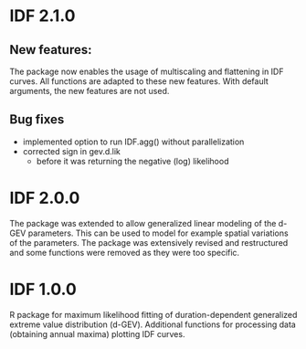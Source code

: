 # IDF 2.1.0

## New features:

The package now enables the usage of multiscaling and flattening in IDF curves. All functions are adapted to these new features. With default arguments, the new features are not used.

## Bug fixes

- implemented option to run IDF.agg() without parallelization
- corrected sign in gev.d.lik
   - before it was returning the negative (log) likelihood

# IDF 2.0.0

The package was extended to allow generalized linear modeling of the d-GEV parameters. This can be used to model for example spatial variations of the parameters. 
The package was extensively revised and restructured and some functions were removed as they were too specific. 


# IDF 1.0.0

R package for maximum likelihood fitting of duration-dependent generalized extreme value distribution (d-GEV). 
Additional functions for processing data (obtaining annual maxima) plotting IDF curves.